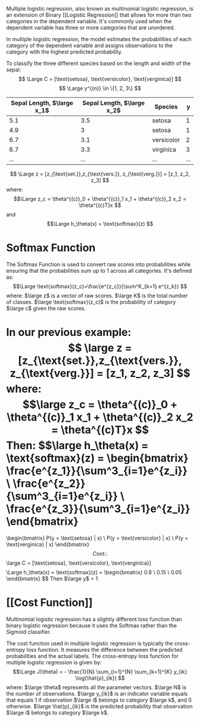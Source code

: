 Multiple logistic regression, also known as multinomial logistic regression, is an extension of Binary [[Logistic Regression]] that allows for more than two categories in the dependent variable. It's commonly used when the dependent variable has three or more categories that are unordered.  

In multiple logistic regression, the model estimates the probabilities of each category of the dependent variable and assigns observations to the category with the highest predicted probability.

To classify the three different species based on the length and width of the sepal:
$$ \Large
C = [\text{setosa}, \text{versicolor}, \text{verginica}]
$$
$$ \Large
y^{(n)} \in \{1, 2, 3\}
$$

| Sepal Length, $\large x_1$ | Sepal Length, $\large x_2$ | Species    | y   |
| -------------------------- | -------------------------- | ---------- | --- |
| 5.1                        | 3.5                        | setosa     | 1   |
| 4.9                        | 3                          | setosa     | 1   |
| 6.7                        | 3.1                        | versicolor | 2   |
| 6.7                        | 3.3                        | virginica  | 3   |
| ...                        | ...                        | ...        | ... |
$$ \Large
z = [z_{\text{set.}},z_{\text{vers.}}, z_{\text{verg.}}] = [z_1, z_2, z_3]
$$
where:
$$\Large
z_c = \theta^{(c)}_0 + \theta^{(c)}_1 x_1 + \theta^{(c)}_2 x_2 = \theta^{(c)T}x 
$$
and
$$\Large
h_\theta(x) = \text{softmax}(z)
$$
# Softmax Function
The Softmax Function is used to convert raw scores into probabilities while ensuring that the probabilities sum up to 1 across all categories. It's defined as:
$$\Large
\text{softmax}(z_c)=\frac{e^{z_c}}{\sum^K_{k=1} e^{z_k}}
$$
where:
$\large z$ is a vector of raw scores. 
$\large K$ is the total number of classes.
$\large \text{softmax}(z_c)$ is the probability of category $\large c$ given the raw scores.

In our previous example:
$$ \large
z = [z_{\text{set.}},z_{\text{vers.}}, z_{\text{verg.}}] = [z_1, z_2, z_3]
$$
where:
$$\large
z_c = \theta^{(c)}_0 + \theta^{(c)}_1 x_1 + \theta^{(c)}_2 x_2 = \theta^{(c)T}x 
$$
Then:
$$\large
h_\theta(x) = \text{softmax}(z) = 
\begin{bmatrix}
\frac{e^{z_1}}{\sum^3_{i=1}e^{z_i}} \\
\frac{e^{z_2}}{\sum^3_{i=1}e^{z_i}} \\
\frac{e^{z_3}}{\sum^3_{i=1}e^{z_i}}
\end{bmatrix}
=
\begin{bmatrix}
P(y = \text{setosa} | x) \\
P(y = \text{versicolor} | x) \\
P(y = \text{verginica} | x)
\end{bmatrix}
$$
Cont.:
$$ \large
C = [\text{setosa}, \text{versicolor}, \text{verginica}]
$$
$$ \Large
h_\theta(x) = \text{softmax}(z) = 
\begin{bmatrix}
0.8 \\
0.15 \\
0.05
\end{bmatrix}
$$
Then $\large y$ = 1
# [[Cost Function]]
Multinomial logistic regression has a slightly different loss function than binary logistic regression because it uses the Softmax rather than the Sigmoid classifier.  

The cost function used in multiple logistic regression is typically the cross-entropy loss function. It measures the difference between the predicted probabilities and the actual labels. The cross-entropy loss function for multiple logistic regression is given by:
$$\Large
J(\theta) = - \frac{1}{N} \sum_{i=1}^{N} \sum_{k=1}^{K} y_{ik} \log(\hat{p}_{ik})
$$
where:
$\large \theta$ represents all the parameter vectors.
$\large N$ is the number of observations.
$\large y_{ik}$ is an indicator variable equals that equals 1 if observation $\large i$ belongs to category $\large k$, and 0 otherwise.
$\large \hat{p}_{ik}$ is the predicted probability that observation $\large i$ belongs to category $\large k$.
